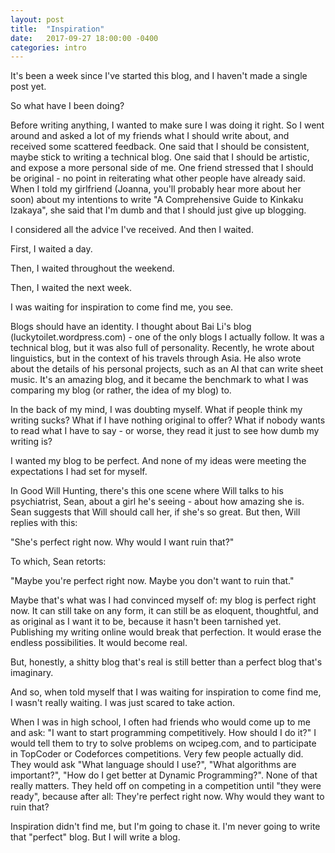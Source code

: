 ```yaml
---
layout: post
title:  "Inspiration"
date:   2017-09-27 18:00:00 -0400
categories: intro
---
```


It's been a week since I've started this blog, and I haven't made a single post yet. 

So what have I been doing?

Before writing anything, I wanted to make sure I was doing it right. So I went around and asked a lot of my friends what I should write about, and received some scattered feedback. One said that I should be consistent, maybe stick to writing a technical blog. One said that I should be artistic, and expose a more personal side of me. One friend stressed that I should be original - no point in reiterating what other people have already said. When I told my girlfriend (Joanna, you'll probably hear more about her soon) about my intentions to write "A Comprehensive Guide to Kinkaku Izakaya", she said that I'm dumb and that I should just give up blogging.

I considered all the advice I've received. And then I waited.

First, I waited a day.

Then, I waited throughout the weekend. 

Then, I waited the next week.

I was waiting for inspiration to come find me, you see. 

Blogs should have an identity. I thought about Bai Li's blog (luckytoilet.wordpress.com) - one of the only blogs I actually follow. It was a technical blog, but it was also full of personality. Recently, he wrote about linguistics, but in the context of his travels through Asia. He also wrote about the details of his personal projects, such as an AI that can write sheet music. It's an amazing blog, and it became the benchmark to what I was comparing my blog (or rather, the idea of my blog) to.

In the back of my mind, I was doubting myself. What if people think my writing sucks? What if I have nothing original to offer? What if nobody wants to read what I have to say - or worse, they read it just to see how dumb my writing is?

I wanted my blog to be perfect. And none of my ideas were meeting the expectations I had set for myself.

In Good Will Hunting, there's this one scene where Will talks to his psychiatrist, Sean, about a girl he's seeing - about how amazing she is. Sean suggests that Will should call her, if she's so great. But then, Will replies with this:

"She's perfect right now. Why would I want ruin that?"

To which, Sean retorts:

"Maybe you're perfect right now. Maybe you don't want to ruin that."

Maybe that's what was I had convinced myself of: my blog is perfect right now. It can still take on any form, it can still be as eloquent, thoughtful, and as original as I want it to be, because it hasn't been tarnished yet. Publishing my writing online would break that perfection. It would erase the endless possibilities. It would become real.

But, honestly, a shitty blog that's real is still better than a perfect blog that's imaginary.

And so, when told myself that I was waiting for inspiration to come find me, I wasn't really waiting. I was just scared to take action.

When I was in high school, I often had friends who would come up to me and ask: "I want to start programming competitively. How should I do it?" I would tell them to try to solve problems on wcipeg.com, and to participate in TopCoder or Codeforces competitions. Very few people actually did. They would ask "What language should I use?", "What algorithms are important?", "How do I get better at Dynamic Programming?". None of that really matters. They held off on competing in a competition until "they were ready", because after all: They're perfect right now. Why would they want to ruin that?

Inspiration didn't find me, but I'm going to chase it. I'm never going to write that "perfect" blog. But I will write a blog.



